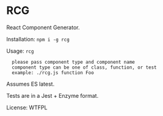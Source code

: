 # RCG

React Component Generator.

Installation: `npm i -g rcg`

Usage: `rcg`

```
  please pass component type and component name
  component type can be one of class, function, or test
  example: ./rcg.js function Foo
```

Assumes ES latest.

Tests are in a Jest + Enzyme format.

License: WTFPL
